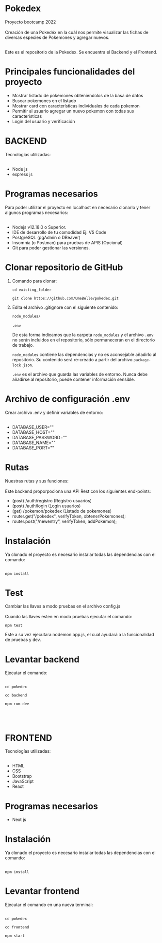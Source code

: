 # Pokedex
Proyecto bootcamp 2022<br><br>
Creación de una Pokedéx en la cuál nos permite visualizar las fichas de diversas especies de Pokemones y agregar nuevos.<br><br>

Este es el repositorio de la Pokedex. Se encuentra el Backend y el Frontend.
<h1>Principales funcionalidades del proyecto</h1>
<ul>
    <li>Mostrar listado de pokemones obteniendolos de la basa de datos
    <li>Buscar pokemones en el listado
    <li>Mostrar card con características individuales de cada pokemon
    <li>Permitir al usuario agregar un nuevo pokemon con todas sus características
    <li>Login del usuario y verificación
</ul>

<h1>BACKEND</h1>
Tecnologías utilizadas:
<br><br>
<ul>
    <li>Node js
    <li>express js
</ul>

<h1>Programas necesarios</h1>
Para poder utilizar el proyecto en localhost en necesario clonarlo y tener algunos programas necesarios:
<br><br>
<ul>
    <li>Nodejs v12.18.0 o Superior.
    <li>IDE de desarrollo de tu comodidad Ej. VS Code
    <li>PostgreSQL (pgAdmin o DBeaver)
    <li>Insomnia (o Postman) para pruebas de APIS (Opcional)
    <li>Git para poder gestionar las versiones.
</ul>

<h1>Clonar repositorio de GitHub</h1>
<ol>
<li>Comando para clonar:</li>

`cd existing_folder `

`git clone https://github.com/UmeBelle/pokedex.git `


<li>Edita el archivo .gitignore con el siguiente contenido:</li>

`node_modules/`<br><br>
`.env`

De esta forma indicamos que la carpeta `node_modules` y el archivo `.env` no serán incluidos en el repositorio, sólo permanecerán en el directorio de trabajo.

`node_modules` contiene las dependencias y no es aconsejable añadirlo al repositorio. Su contenido será re-creado a partir del archivo `package-lock.json`.

`.env` es el archivo que guarda las variables de entorno. Nunca debe añadirse al repositorio, puede contener información sensible.
</ol>
<h1>Archivo de configuración .env</h1>
Crear archivo .env y definir variables de entorno:
<br><br>
<ul>
    <li>DATABASE_USER=""
    <li>DATABASE_HOST=""
    <li>DATABASE_PASSWORD=""
    <li>DATABASE_NAME=""
    <li>DATABASE_PORT=""
</ul>

<h1>Rutas</h1>
Nuestras rutas y sus funciones:
<br><br>
Este backend proporpociona una API Rest con los siguientes end-points:
<ul>
    <li>(post)    /auth/registro         (Registro usuarios)
    <li>(post)   /auth/login            (Login usuarios)
    <li>(get)   /pokemon/pokedex         (Listado de pokemones)
    <li> router.get("/pokedex", verifyToken, obtenerPokemones);
    <li> router.post("/newentry", verifyToken, addPokemon);
</ul>

<h1>Instalación</h1>
Ya clonado el proyecto es necesario instalar todas las dependencias con el comando:
<br><br>

`npm install `

<h1>Test</h1>
Cambiar las llaves a modo pruebas en el archivo config.js<br><br>
Cuando las llaves esten en modo pruebas ejecutar el comando:

`npm test`

Este a su vez ejecutara nodemon app.js, el cual ayudará a la funcionalidad de pruebas y dev.

<h1>Levantar backend</h1>
Ejecutar el comando:
<br><br>

`cd pokedex`

`cd backend`

`npm run dev`

<br><br>
<h1>FRONTEND</h1>
Tecnologías utilizadas:
<br><br>
<ul>
    <li>HTML
    <li>CSS
    <li>Bootstrap
    <li>JavaScript                      
    <li>React
</ul>

<h1>Programas necesarios</h1>
<ul>
    <li>Next js
</ul>

<h1>Instalación</h1>
Ya clonado el proyecto es necesario instalar todas las dependencias con el comando:
<br><br>

`npm install `

<h1>Levantar frontend</h1>
Ejecutar el comando en una nueva terminal:
<br><br>

`cd pokedex`

`cd frontend`

`npm start `


